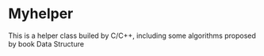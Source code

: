 # Myhelper
This is a helper class builed by C/C++, including some algorithms proposed by book Data Structure
